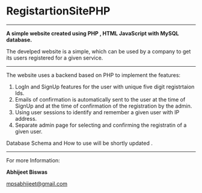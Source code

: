 # RegistartionSitePHP

<hr>

**A simple website created using PHP , HTML JavaScript with MySQL database.**

The develped website is a simple, which can be used by a company to get its users registered for a given service.

<hr>

The website uses a backend based on PHP to implement the features:

1. LogIn and SignUp features for the user with unique five digit registrtaion Ids.
2. Emails of confirmation is automatically sent to the user at the time of SignUp and at the time of confirmation of the registration by the admin.
3. Using user sessions to identify and remember a given user with IP address.
4. Separate admin page for selecting and confirming the registratin of a given user.

Database Schema and How to use will be shortly updated .

<hr>

For more Information:

**Abhijeet Biswas**

mpsabhijeet@gmail.com

